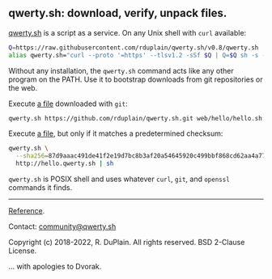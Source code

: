 ## qwerty.sh: download, verify, unpack files.

[qwerty.sh](https://qwerty.sh) is a script as a service.
On any Unix shell with `curl` available:

```sh
Q=https://raw.githubusercontent.com/rduplain/qwerty.sh/v0.8/qwerty.sh
alias qwerty.sh="curl --proto '=https' --tlsv1.2 -sSf $Q | Q=$Q sh -s -"
```

Without any installation, the `qwerty.sh` command acts like any other program
on the PATH. Use it to bootstrap downloads from git repositories or the web.

Execute [a file][hello.sh] downloaded with `git`:

```sh
qwerty.sh https://github.com/rduplain/qwerty.sh.git web/hello/hello.sh:- | sh
```

Execute [a file][hello.sh], but only if it matches a predetermined checksum:

```sh
qwerty.sh \
  --sha256=87d9aaac491de41f2e19d7bc8b3af20a54645920c499bbf868cd62aa4a77f4c7 \
  http://hello.qwerty.sh | sh
```

`qwerty.sh` is POSIX shell and uses whatever `curl`, `git`, and `openssl` commands it finds.

---

[Reference](doc/reference.md).

Contact: community@qwerty.sh

Copyright (c) 2018-2022, R. DuPlain. All rights reserved.
BSD 2-Clause License.

... with apologies to Dvorak.


[hello.sh]: https://github.com/rduplain/qwerty.sh/blob/master/web/hello/hello.sh
